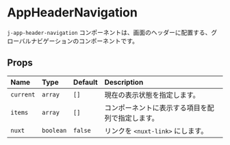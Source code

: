 # AppHeaderNavigation

`j-app-header-navigation` コンポーネントは、画面のヘッダーに配置する、グローバルナビゲーションのコンポーネントです。

## Props

|Name|Type|Default|Description|
|:--|:--|:--|:--|
|`current`|`array`|`[]`|現在の表示状態を指定します。|
|`items`|`array`|`[]`|コンポーネントに表示する項目を配列で指定します。|
|`nuxt`|`boolean`|`false`|リンクを `<nuxt-link>` にします。|
